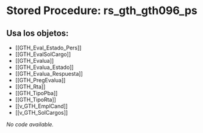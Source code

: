 # Stored Procedure: rs_gth_gth096_ps

## Usa los objetos:
- [[GTH_Eval_Estado_Pers]]
- [[GTH_EvalSolCargo]]
- [[GTH_Evalua]]
- [[GTH_Evalua_Estado]]
- [[GTH_Evalua_Respuesta]]
- [[GTH_PregEvalua]]
- [[GTH_Rta]]
- [[GTH_TipoPba]]
- [[GTH_TipoRta]]
- [[v_GTH_EmplCand]]
- [[v_GTH_SolCargos]]

*No code available.*
